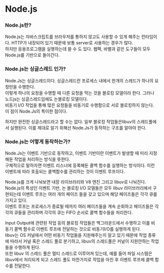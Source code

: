 # Node.js

### Node.js란?
Node.js는 자바스크립트를 브라우저를 통하지 않고도 사용할 수 있게 해주는 런타임이다. HTTP가 내장되어 있기 때문에 보통 server로 사용하는 경우가 많다.   
하지만 응용프로그램을 실행하는데 쓸 수 도 있다. 웹팩, 바벨과 같은 도구들이 모두 Node.js를 기반으로 돌아간다.   

### Node.js는 싱글스레드 인가?

Node.Js는 싱글스레드이다. 싱글스레드란 프로세스 내에서 한개의 스레드가 하나의 요청만을 수행한다.   
이렇게 하나의 요청을 수행할 때 다른 요청을 막는 것을 블로킹 모델이라 한다. 그러나 노드js는 싱글스레드임에도 논블로킹 모델이다.   
비동기 I/O 작업을 통해 많은 요청들을 비동기로 수행함으로 서로 블로킹하지 않는다. 이 점이 Node.Js의 특이한 점이다.   

하지만 완전한 싱글스레드라고 할 수는 없다. 일부 블로킹 작업들은libuv의 스레드풀에서 실행된다. 이를 제대로 알기 위해선 Node.Js가 동작하는 구조를 알아야 한다.   

### Node.js는 어떻게 동작하는가?
Node.Js는 이벤트 기반으로 동작하고, 이벤트 기반이란 이벤트가 발생할 때 미리 지정해둔 작업을 처리하는 방식을 뜻한다.   
구체적으로 말하자면 이벤트 리스너에 등록해둔 콜백 함수를 실행하는 방식이다. 이런 이벤트에 따라 호출되는 콜백함수를 관리하는 것이 이벤트 루프이다.   

Node.js를 크게 나눠보면 내장 라이브러리와 V8 엔진 그리고 libuv로 나눠진다.   
Node.js의 특성인 이벤트 기반, 논 블로킹 I/O 모델들은 모두 libuv 라이브러리에서 구현되는데 이벤트 루프는 여러 개의 페이즈 들을 갖고 있으며 해당 페이즈들은 각각 큐를 가지고 있다.   
이벤트 루프는 프로세스가 종료될 때까지 여러 페이즈들을 계속 순회하고 페이즈들은 각각의 큐들을 관리하며 각각의 큐는 FIFO 순서로 콜백 함수들을 처리한다.   

Input Output에 관련된 작업 등의 블로킹 작업들은 백그라운드에서 수행하고 이를 비동기 콜백 함수로 이벤트 루프에 전달하는 것으로 비동기I/O를 실행하게 된다.   
libuv는 OS 커널에서 어떤 비동기 작업들을 지원해주는지 알고 있기 때문에 작업 종류에 따라서 커널 혹은 스레드 풀로 분기하고, libuv의 스레드풀은 커널이 지원안하는 작업들을 수행하게 된다.   
또한 libuv 의 스레드 풀은 멀티 스레드로 이루어져 있는데, 예를 들어 파일 시스템은 libuv에서 처리되게 되고 스레드 풀도 마찬가지로 작업을 마친 후 이벤트 루프에 콜백 함수를 전달한다.   

